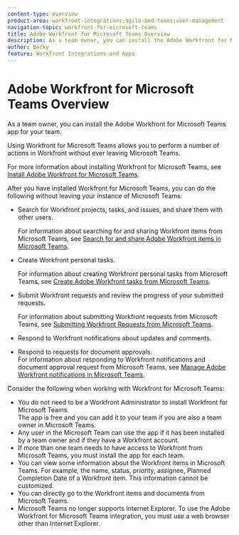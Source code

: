 ```yaml
---
content-type: overview
product-area: workfront-integrations;agile-and-teams;user-management
navigation-topic: workfront-for-microsoft-teams
title: Adobe Workfront for Microsoft Teams Overview
description: As a team owner, you can install the Adobe Workfront for Microsoft Teams app for your team.
author: Becky
feature: Workfront Integrations and Apps
---
```


# Adobe Workfront for Microsoft Teams Overview

As a team owner, you can install the Adobe Workfront for Microsoft Teams app for your team.

Using Workfront for Microsoft Teams allows you to perform a number of actions in Workfront without ever leaving Microsoft Teams.

For more information about installing Workfront for Microsoft Teams, see [Install Adobe Workfront for Microsoft Teams](../../workfront-integrations-and-apps/using-workfront-with-microsoft-teams/install-workfront-ms-teams.md).

After you have installed Workfront for Microsoft Teams, you can do the following without leaving your instance of Microsoft Teams:

* Search for Workfront projects, tasks, and issues, and share them with other users. 
 
  For information about searching for and sharing Workfront items from Microsoft Teams, see [Search for and share Adobe Workfront items in Microsoft Teams](../../workfront-integrations-and-apps/using-workfront-with-microsoft-teams/search-for-and-share-wf-items-in-ms-teams.md).

* Create Workfront personal tasks.  

  For information about creating Workfront personal tasks from Microsoft Teams, see [Create Adobe Workfront tasks from Microsoft Teams](../../workfront-integrations-and-apps/using-workfront-with-microsoft-teams/create-workfront-tasks-from-ms-teams.md).

* Submit Workfront requests and review the progress of your submitted requests.

  For information about submitting Workfront requests from Microsoft Teams, see [Submitting Workfront Requests from Microsoft Teams](../../workfront-integrations-and-apps/using-workfront-with-microsoft-teams/submit-workfront-requests-from-ms-teams.md).

* Respond to Workfront notifications about updates and comments.
* Respond to requests for document approvals.  
  For information about responding to Workfront notifications and document approval request from Microsoft Teams, see [Manage Adobe Workfront notifications in Microsoft Teams](../../workfront-integrations-and-apps/using-workfront-with-microsoft-teams/manage-wf-notifications-approval-requests-ms-teams.md).

Consider the following when working with Workfront for Microsoft Teams:

* You do not need to be a Workfront Administrator to install Workfront for Microsoft Teams.  
  The app is free and you can add it to your team if you are also a team owner in Microsoft Teams.&nbsp;
* Any user in the Microsoft Team can use the app if it has been installed by a team owner and if they have a Workfront account.&nbsp;
* If more than one team needs to have access to Workfront from Microsoft Teams, you must install the app for each team.&nbsp;
* You can view some information about the Workfront items in Microsoft Teams. For example, the name, status, priority, assignee, Planned Completion Date of a Workfront item.&nbsp;This information cannot be customized.  
* You can directly go to the Workfront items and documents from Microsoft Teams. 
* Microsoft Teams no longer supports Internet Explorer. To use the Adobe Workfront for Microsoft Teams integration, you must use a web browser other than Internet Explorer.

